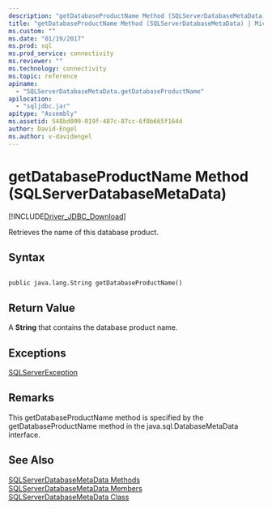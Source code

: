 ```yaml
---
description: "getDatabaseProductName Method (SQLServerDatabaseMetaData)"
title: "getDatabaseProductName Method (SQLServerDatabaseMetaData) | Microsoft Docs"
ms.custom: ""
ms.date: "01/19/2017"
ms.prod: sql
ms.prod_service: connectivity
ms.reviewer: ""
ms.technology: connectivity
ms.topic: reference
apiname: 
  - "SQLServerDatabaseMetaData.getDatabaseProductName"
apilocation: 
  - "sqljdbc.jar"
apitype: "Assembly"
ms.assetid: 548bd099-019f-487c-87cc-6f0b665f164d
author: David-Engel
ms.author: v-davidengel
---
```

# getDatabaseProductName Method (SQLServerDatabaseMetaData)
[!INCLUDE[Driver_JDBC_Download](../../../includes/driver_jdbc_download.md)]

  Retrieves the name of this database product.  
  
## Syntax  
  
```  
  
public java.lang.String getDatabaseProductName()  
```  
  
## Return Value  
 A **String** that contains the database product name.  
  
## Exceptions  
 [SQLServerException](../../../connect/jdbc/reference/sqlserverexception-class.md)  
  
## Remarks  
 This getDatabaseProductName method is specified by the getDatabaseProductName method in the java.sql.DatabaseMetaData interface.  
  
## See Also  
 [SQLServerDatabaseMetaData Methods](../../../connect/jdbc/reference/sqlserverdatabasemetadata-methods.md)   
 [SQLServerDatabaseMetaData Members](../../../connect/jdbc/reference/sqlserverdatabasemetadata-members.md)   
 [SQLServerDatabaseMetaData Class](../../../connect/jdbc/reference/sqlserverdatabasemetadata-class.md)  
  
  
